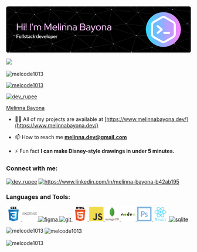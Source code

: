 ![Header](./github-header-image.png)


![](https://www.codewars.com/users/MelCode1013/badges/large)

<p align="left"> <img src="https://komarev.com/ghpvc/?username=melcode1013&label=Profile%20views&color=0e75b6&style=flat" alt="melcode1013" /> </p>

<p align="left"> <a href="https://github.com/ryo-ma/github-profile-trophy"><img src="https://github-profile-trophy.vercel.app/?username=melcode1013" alt="melcode1013" /></a> </p>

<p align="left"> <a href="https://twitter.com/dev_rupee" target="blank"><img src="https://img.shields.io/twitter/follow/dev_rupee?logo=twitter&style=for-the-badge" alt="dev_rupee" /></a> </p>

<div class="badge-base LI-profile-badge" data-locale="en_US" data-size="medium" data-theme="dark" data-type="VERTICAL" data-vanity="melinna-bayona" data-version="v1"><a class="badge-base__link LI-simple-link" href="https://www.linkedin.com/in/melinna-bayona?trk=profile-badge">Melinna Bayona</a></div>

- 👨‍💻 All of my projects are available at [https://www.melinnabayona.dev/](https://www.melinnabayona.dev/)

- 📫 How to reach me **melinna.dev@gmail.com**

- ⚡ Fun fact **I can make Disney-style drawings in under 5 minutes.**

<h3 align="left">Connect with me:</h3>
<p align="left">
<a href="https://twitter.com/dev_rupee" target="blank"><img align="center" src="https://raw.githubusercontent.com/rahuldkjain/github-profile-readme-generator/master/src/images/icons/Social/twitter.svg" alt="dev_rupee" height="30" width="40" /></a>
<a href="https://linkedin.com/in/https://www.linkedin.com/in/melinna-bayona-b42ab195" target="blank"><img align="center" src="https://raw.githubusercontent.com/rahuldkjain/github-profile-readme-generator/master/src/images/icons/Social/linked-in-alt.svg" alt="https://www.linkedin.com/in/melinna-bayona-b42ab195" height="30" width="40" /></a>
</p>

<h3 align="left">Languages and Tools:</h3>
<p align="left"> <a href="https://www.w3schools.com/css/" target="_blank" rel="noreferrer"> <img src="https://raw.githubusercontent.com/devicons/devicon/master/icons/css3/css3-original-wordmark.svg" alt="css3" width="40" height="40"/> </a> <a href="https://expressjs.com" target="_blank" rel="noreferrer"> <img src="https://raw.githubusercontent.com/devicons/devicon/master/icons/express/express-original-wordmark.svg" alt="express" width="40" height="40"/> </a> <a href="https://www.figma.com/" target="_blank" rel="noreferrer"> <img src="https://www.vectorlogo.zone/logos/figma/figma-icon.svg" alt="figma" width="40" height="40"/> </a> <a href="https://git-scm.com/" target="_blank" rel="noreferrer"> <img src="https://www.vectorlogo.zone/logos/git-scm/git-scm-icon.svg" alt="git" width="40" height="40"/> </a> <a href="https://www.w3.org/html/" target="_blank" rel="noreferrer"> <img src="https://raw.githubusercontent.com/devicons/devicon/master/icons/html5/html5-original-wordmark.svg" alt="html5" width="40" height="40"/> </a> <a href="https://developer.mozilla.org/en-US/docs/Web/JavaScript" target="_blank" rel="noreferrer"> <img src="https://raw.githubusercontent.com/devicons/devicon/master/icons/javascript/javascript-original.svg" alt="javascript" width="40" height="40"/> </a> <a href="https://www.mongodb.com/" target="_blank" rel="noreferrer"> <img src="https://raw.githubusercontent.com/devicons/devicon/master/icons/mongodb/mongodb-original-wordmark.svg" alt="mongodb" width="40" height="40"/> </a> <a href="https://nodejs.org" target="_blank" rel="noreferrer"> <img src="https://raw.githubusercontent.com/devicons/devicon/master/icons/nodejs/nodejs-original-wordmark.svg" alt="nodejs" width="40" height="40"/> </a> <a href="https://www.photoshop.com/en" target="_blank" rel="noreferrer"> <img src="https://raw.githubusercontent.com/devicons/devicon/master/icons/photoshop/photoshop-line.svg" alt="photoshop" width="40" height="40"/> </a> <a href="https://reactjs.org/" target="_blank" rel="noreferrer"> <img src="https://raw.githubusercontent.com/devicons/devicon/master/icons/react/react-original-wordmark.svg" alt="react" width="40" height="40"/> </a> <a href="https://www.sqlite.org/" target="_blank" rel="noreferrer"> <img src="https://www.vectorlogo.zone/logos/sqlite/sqlite-icon.svg" alt="sqlite" width="40" height="40"/> </a> </p>

<p><img align="left" src="https://github-readme-stats.vercel.app/api/top-langs?username=melcode1013&show_icons=true&locale=en&layout=compact" alt="melcode1013" /></p>

<p>&nbsp;<img align="center" src="https://github-readme-stats.vercel.app/api?username=melcode1013&show_icons=true&locale=en" alt="melcode1013" /></p>

<p><img align="center" src="https://github-readme-streak-stats.herokuapp.com/?user=melcode1013&" alt="melcode1013" /></p>

<script src="https://platform.linkedin.com/badges/js/profile.js" async defer type="text/javascript"></script>

<!--
**MelCode1013/MelCode1013** is a ✨ _special_ ✨ repository because its `README.md` (this file) appears on your GitHub profile.

Here are some ideas to get you started:

- 🔭 I’m currently working on ...
- 🌱 I’m currently learning ...
- 👯 I’m looking to collaborate on ...
- 🤔 I’m looking for help with ...
- 💬 Ask me about ...
- 📫 How to reach me: ...
- 😄 Pronouns: ...
- ⚡ Fun fact: ...
-->
